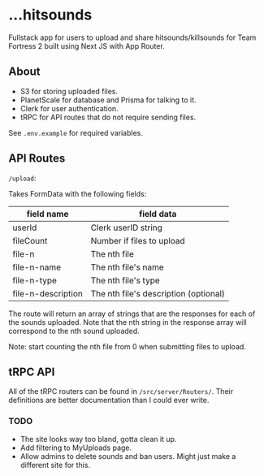 # ...hitsounds

Fullstack app for users to upload and share hitsounds/killsounds for Team Fortress 2 built using Next JS with App Router.

## About

-   S3 for storing uploaded files.
-   PlanetScale for database and Prisma for talking to it.
-   Clerk for user authentication.
-   tRPC for API routes that do not require sending files.

See `.env.example` for required variables.

## API Routes

`/upload`:

Takes FormData with the following fields:

| field name         | field data                            |
| ------------------ | ------------------------------------- |
| userId             | Clerk userID string                   |
| fileCount          | Number if files to upload             |
| file-n             | The nth file                          |
| file-n-name        | The nth file's name                   |
| file-n-type        | The nth file's type                   |
| file-n-description | The nth file's description (optional) |

The route will return an array of strings that are the responses for each of the sounds uploaded. Note that the nth string in the response array will correspond to the nth sound uploaded.

Note: start counting the nth file from 0 when submitting files to upload.

## tRPC API

All of the tRPC routers can be found in `/src/server/Routers/`. Their definitions are better documentation than I could ever write.

### TODO

-   The site looks way too bland, gotta clean it up.
-   Add filtering to MyUploads page.
-   Allow admins to delete sounds and ban users. Might just make a different site for this.
